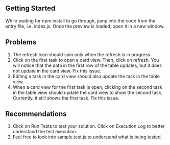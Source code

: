 ## Getting Started
While waiting for npm install to go through, jump into the code from the entry file, i.e. index.js. Once the preview is loaded, open it in a new window.

## Problems
1. The refresh icon should spin only when the refresh is in progress.
2. Click on the first task to open a card view. Then, click on refresh. You will notice that the data in the first row of the table updates, but it does not update in the card view. Fix this issue.
3. Editing a task in the card view should also update the task in the table view.
4. When a card view for the first task is open, clicking on the second task in the table view should update the card view to show the second task. Currently, it still shows the first task. Fix this issue.

## Recommendations
1. Click on Run Tests to test your solution. Click on Execution Log to better understand the test execution.
2. Feel free to look into sample.test.js to understand what is being tested.